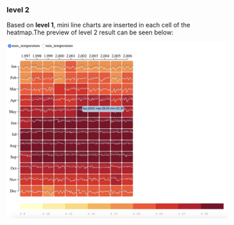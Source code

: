 ### level 2

Based on **level 1**, mini  line charts are inserted in each cell of the heatmap.The preview of level 2 result can be seen below:

![level2](../figures/level2.png)